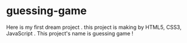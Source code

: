 # guessing-game
Here is my first dream project . this project is making by HTML5, CSS3, JavaScript . This project's name  is guessing game !

